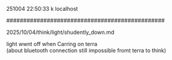 251004
22:50:33
k
localhost

###############################################

2025/10/04/think/light/shudently_down.md

light wwnt off
when Carring on terra  
(about bluetooth connection
still impossible
fromt terra to think)
